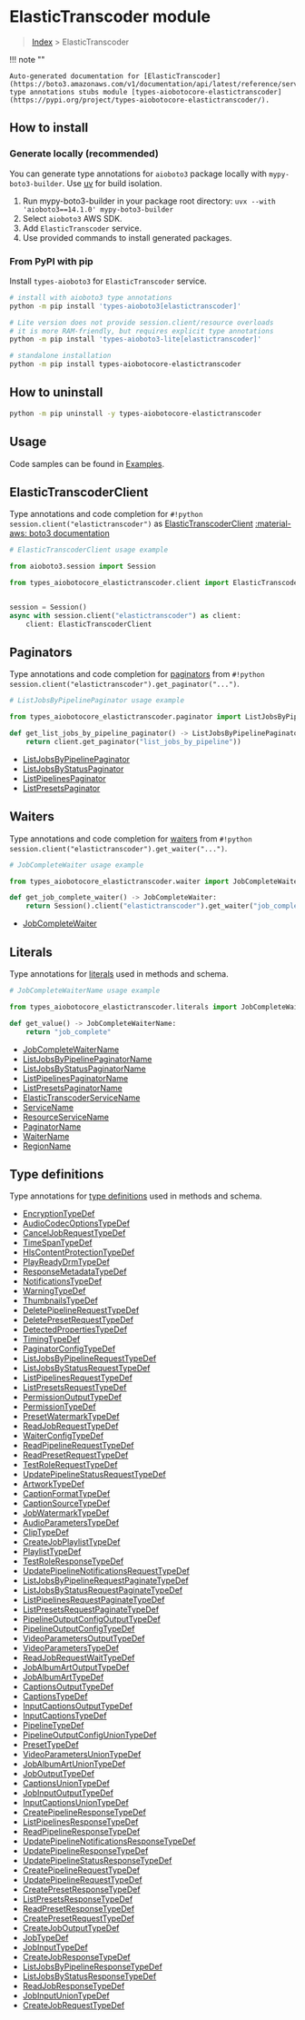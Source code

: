 # ElasticTranscoder module

> [Index](../README.md) > ElasticTranscoder


!!! note ""

    Auto-generated documentation for [ElasticTranscoder](https://boto3.amazonaws.com/v1/documentation/api/latest/reference/services/elastictranscoder.html#elastictranscoder)
    type annotations stubs module [types-aiobotocore-elastictranscoder](https://pypi.org/project/types-aiobotocore-elastictranscoder/).

## How to install

### Generate locally (recommended)

You can generate type annotations for `aioboto3` package locally with `mypy-boto3-builder`.
Use [uv](https://docs.astral.sh/uv/getting-started/installation/) for build isolation.

1. Run mypy-boto3-builder in your package root directory: `uvx --with 'aioboto3==14.1.0' mypy-boto3-builder`
1. Select `aioboto3` AWS SDK.
1. Add `ElasticTranscoder` service.
1. Use provided commands to install generated packages.



### From PyPI with pip

Install `types-aioboto3` for `ElasticTranscoder` service.

```bash
# install with aioboto3 type annotations
python -m pip install 'types-aioboto3[elastictranscoder]'

# Lite version does not provide session.client/resource overloads
# it is more RAM-friendly, but requires explicit type annotations
python -m pip install 'types-aioboto3-lite[elastictranscoder]'

# standalone installation
python -m pip install types-aiobotocore-elastictranscoder
```



## How to uninstall

```bash
python -m pip uninstall -y types-aiobotocore-elastictranscoder
```

## Usage

Code samples can be found in [Examples](./usage.md).

## ElasticTranscoderClient

Type annotations and code completion for  `#!python session.client("elastictranscoder")` as [ElasticTranscoderClient](./client.md)
[:material-aws: boto3 documentation](https://boto3.amazonaws.com/v1/documentation/api/latest/reference/services/elastictranscoder.html#ElasticTranscoder.Client)

```python
# ElasticTranscoderClient usage example

from aioboto3.session import Session

from types_aiobotocore_elastictranscoder.client import ElasticTranscoderClient


session = Session()
async with session.client("elastictranscoder") as client:
    client: ElasticTranscoderClient
```


## Paginators

Type annotations and code completion for
[paginators](./paginators.md)
from `#!python session.client("elastictranscoder").get_paginator("...")`.

```python
# ListJobsByPipelinePaginator usage example

from types_aiobotocore_elastictranscoder.paginator import ListJobsByPipelinePaginator

def get_list_jobs_by_pipeline_paginator() -> ListJobsByPipelinePaginator:
    return client.get_paginator("list_jobs_by_pipeline"))
```

- [ListJobsByPipelinePaginator](./paginators.md#listjobsbypipelinepaginator)
- [ListJobsByStatusPaginator](./paginators.md#listjobsbystatuspaginator)
- [ListPipelinesPaginator](./paginators.md#listpipelinespaginator)
- [ListPresetsPaginator](./paginators.md#listpresetspaginator)




## Waiters

Type annotations and code completion for
[waiters](./waiters.md)
from `#!python session.client("elastictranscoder").get_waiter("...")`.

```python
# JobCompleteWaiter usage example

from types_aiobotocore_elastictranscoder.waiter import JobCompleteWaiter

def get_job_complete_waiter() -> JobCompleteWaiter:
    return Session().client("elastictranscoder").get_waiter("job_complete")
```

- [JobCompleteWaiter](./waiters.md#jobcompletewaiter)






## Literals

Type annotations for [literals](./literals.md) used in methods and schema.

```python
# JobCompleteWaiterName usage example

from types_aiobotocore_elastictranscoder.literals import JobCompleteWaiterName

def get_value() -> JobCompleteWaiterName:
    return "job_complete"
```

- [JobCompleteWaiterName](./literals.md#jobcompletewaitername)
- [ListJobsByPipelinePaginatorName](./literals.md#listjobsbypipelinepaginatorname)
- [ListJobsByStatusPaginatorName](./literals.md#listjobsbystatuspaginatorname)
- [ListPipelinesPaginatorName](./literals.md#listpipelinespaginatorname)
- [ListPresetsPaginatorName](./literals.md#listpresetspaginatorname)
- [ElasticTranscoderServiceName](./literals.md#elastictranscoderservicename)
- [ServiceName](./literals.md#servicename)
- [ResourceServiceName](./literals.md#resourceservicename)
- [PaginatorName](./literals.md#paginatorname)
- [WaiterName](./literals.md#waitername)
- [RegionName](./literals.md#regionname)




## Type definitions

Type annotations for [type definitions](./type_defs.md) used in methods and schema.

- [EncryptionTypeDef](./type_defs.md#encryptiontypedef)
- [AudioCodecOptionsTypeDef](./type_defs.md#audiocodecoptionstypedef)
- [CancelJobRequestTypeDef](./type_defs.md#canceljobrequesttypedef)
- [TimeSpanTypeDef](./type_defs.md#timespantypedef)
- [HlsContentProtectionTypeDef](./type_defs.md#hlscontentprotectiontypedef)
- [PlayReadyDrmTypeDef](./type_defs.md#playreadydrmtypedef)
- [ResponseMetadataTypeDef](./type_defs.md#responsemetadatatypedef)
- [NotificationsTypeDef](./type_defs.md#notificationstypedef)
- [WarningTypeDef](./type_defs.md#warningtypedef)
- [ThumbnailsTypeDef](./type_defs.md#thumbnailstypedef)
- [DeletePipelineRequestTypeDef](./type_defs.md#deletepipelinerequesttypedef)
- [DeletePresetRequestTypeDef](./type_defs.md#deletepresetrequesttypedef)
- [DetectedPropertiesTypeDef](./type_defs.md#detectedpropertiestypedef)
- [TimingTypeDef](./type_defs.md#timingtypedef)
- [PaginatorConfigTypeDef](./type_defs.md#paginatorconfigtypedef)
- [ListJobsByPipelineRequestTypeDef](./type_defs.md#listjobsbypipelinerequesttypedef)
- [ListJobsByStatusRequestTypeDef](./type_defs.md#listjobsbystatusrequesttypedef)
- [ListPipelinesRequestTypeDef](./type_defs.md#listpipelinesrequesttypedef)
- [ListPresetsRequestTypeDef](./type_defs.md#listpresetsrequesttypedef)
- [PermissionOutputTypeDef](./type_defs.md#permissionoutputtypedef)
- [PermissionTypeDef](./type_defs.md#permissiontypedef)
- [PresetWatermarkTypeDef](./type_defs.md#presetwatermarktypedef)
- [ReadJobRequestTypeDef](./type_defs.md#readjobrequesttypedef)
- [WaiterConfigTypeDef](./type_defs.md#waiterconfigtypedef)
- [ReadPipelineRequestTypeDef](./type_defs.md#readpipelinerequesttypedef)
- [ReadPresetRequestTypeDef](./type_defs.md#readpresetrequesttypedef)
- [TestRoleRequestTypeDef](./type_defs.md#testrolerequesttypedef)
- [UpdatePipelineStatusRequestTypeDef](./type_defs.md#updatepipelinestatusrequesttypedef)
- [ArtworkTypeDef](./type_defs.md#artworktypedef)
- [CaptionFormatTypeDef](./type_defs.md#captionformattypedef)
- [CaptionSourceTypeDef](./type_defs.md#captionsourcetypedef)
- [JobWatermarkTypeDef](./type_defs.md#jobwatermarktypedef)
- [AudioParametersTypeDef](./type_defs.md#audioparameterstypedef)
- [ClipTypeDef](./type_defs.md#cliptypedef)
- [CreateJobPlaylistTypeDef](./type_defs.md#createjobplaylisttypedef)
- [PlaylistTypeDef](./type_defs.md#playlisttypedef)
- [TestRoleResponseTypeDef](./type_defs.md#testroleresponsetypedef)
- [UpdatePipelineNotificationsRequestTypeDef](./type_defs.md#updatepipelinenotificationsrequesttypedef)
- [ListJobsByPipelineRequestPaginateTypeDef](./type_defs.md#listjobsbypipelinerequestpaginatetypedef)
- [ListJobsByStatusRequestPaginateTypeDef](./type_defs.md#listjobsbystatusrequestpaginatetypedef)
- [ListPipelinesRequestPaginateTypeDef](./type_defs.md#listpipelinesrequestpaginatetypedef)
- [ListPresetsRequestPaginateTypeDef](./type_defs.md#listpresetsrequestpaginatetypedef)
- [PipelineOutputConfigOutputTypeDef](./type_defs.md#pipelineoutputconfigoutputtypedef)
- [PipelineOutputConfigTypeDef](./type_defs.md#pipelineoutputconfigtypedef)
- [VideoParametersOutputTypeDef](./type_defs.md#videoparametersoutputtypedef)
- [VideoParametersTypeDef](./type_defs.md#videoparameterstypedef)
- [ReadJobRequestWaitTypeDef](./type_defs.md#readjobrequestwaittypedef)
- [JobAlbumArtOutputTypeDef](./type_defs.md#jobalbumartoutputtypedef)
- [JobAlbumArtTypeDef](./type_defs.md#jobalbumarttypedef)
- [CaptionsOutputTypeDef](./type_defs.md#captionsoutputtypedef)
- [CaptionsTypeDef](./type_defs.md#captionstypedef)
- [InputCaptionsOutputTypeDef](./type_defs.md#inputcaptionsoutputtypedef)
- [InputCaptionsTypeDef](./type_defs.md#inputcaptionstypedef)
- [PipelineTypeDef](./type_defs.md#pipelinetypedef)
- [PipelineOutputConfigUnionTypeDef](./type_defs.md#pipelineoutputconfiguniontypedef)
- [PresetTypeDef](./type_defs.md#presettypedef)
- [VideoParametersUnionTypeDef](./type_defs.md#videoparametersuniontypedef)
- [JobAlbumArtUnionTypeDef](./type_defs.md#jobalbumartuniontypedef)
- [JobOutputTypeDef](./type_defs.md#joboutputtypedef)
- [CaptionsUnionTypeDef](./type_defs.md#captionsuniontypedef)
- [JobInputOutputTypeDef](./type_defs.md#jobinputoutputtypedef)
- [InputCaptionsUnionTypeDef](./type_defs.md#inputcaptionsuniontypedef)
- [CreatePipelineResponseTypeDef](./type_defs.md#createpipelineresponsetypedef)
- [ListPipelinesResponseTypeDef](./type_defs.md#listpipelinesresponsetypedef)
- [ReadPipelineResponseTypeDef](./type_defs.md#readpipelineresponsetypedef)
- [UpdatePipelineNotificationsResponseTypeDef](./type_defs.md#updatepipelinenotificationsresponsetypedef)
- [UpdatePipelineResponseTypeDef](./type_defs.md#updatepipelineresponsetypedef)
- [UpdatePipelineStatusResponseTypeDef](./type_defs.md#updatepipelinestatusresponsetypedef)
- [CreatePipelineRequestTypeDef](./type_defs.md#createpipelinerequesttypedef)
- [UpdatePipelineRequestTypeDef](./type_defs.md#updatepipelinerequesttypedef)
- [CreatePresetResponseTypeDef](./type_defs.md#createpresetresponsetypedef)
- [ListPresetsResponseTypeDef](./type_defs.md#listpresetsresponsetypedef)
- [ReadPresetResponseTypeDef](./type_defs.md#readpresetresponsetypedef)
- [CreatePresetRequestTypeDef](./type_defs.md#createpresetrequesttypedef)
- [CreateJobOutputTypeDef](./type_defs.md#createjoboutputtypedef)
- [JobTypeDef](./type_defs.md#jobtypedef)
- [JobInputTypeDef](./type_defs.md#jobinputtypedef)
- [CreateJobResponseTypeDef](./type_defs.md#createjobresponsetypedef)
- [ListJobsByPipelineResponseTypeDef](./type_defs.md#listjobsbypipelineresponsetypedef)
- [ListJobsByStatusResponseTypeDef](./type_defs.md#listjobsbystatusresponsetypedef)
- [ReadJobResponseTypeDef](./type_defs.md#readjobresponsetypedef)
- [JobInputUnionTypeDef](./type_defs.md#jobinputuniontypedef)
- [CreateJobRequestTypeDef](./type_defs.md#createjobrequesttypedef)

